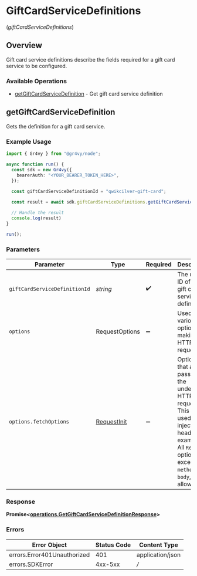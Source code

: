 # GiftCardServiceDefinitions
(*giftCardServiceDefinitions*)

## Overview

Gift card service definitions describe the fields required for a gift
card service to be configured.

### Available Operations

* [getGiftCardServiceDefinition](#getgiftcardservicedefinition) - Get gift card service definition

## getGiftCardServiceDefinition

Gets the definition for a gift card service.

### Example Usage

```typescript
import { Gr4vy } from "@gr4vy/node";

async function run() {
  const sdk = new Gr4vy({
    bearerAuth: "<YOUR_BEARER_TOKEN_HERE>",
  });

  const giftCardServiceDefinitionId = "qwikcilver-gift-card";
  
  const result = await sdk.giftCardServiceDefinitions.getGiftCardServiceDefinition(giftCardServiceDefinitionId);

  // Handle the result
  console.log(result)
}

run();
```

### Parameters

| Parameter                                                                                                                                                                      | Type                                                                                                                                                                           | Required                                                                                                                                                                       | Description                                                                                                                                                                    | Example                                                                                                                                                                        |
| ------------------------------------------------------------------------------------------------------------------------------------------------------------------------------ | ------------------------------------------------------------------------------------------------------------------------------------------------------------------------------ | ------------------------------------------------------------------------------------------------------------------------------------------------------------------------------ | ------------------------------------------------------------------------------------------------------------------------------------------------------------------------------ | ------------------------------------------------------------------------------------------------------------------------------------------------------------------------------ |
| `giftCardServiceDefinitionId`                                                                                                                                                  | *string*                                                                                                                                                                       | :heavy_check_mark:                                                                                                                                                             | The unique ID of the gift card service definition.                                                                                                                             | [object Object]                                                                                                                                                                |
| `options`                                                                                                                                                                      | RequestOptions                                                                                                                                                                 | :heavy_minus_sign:                                                                                                                                                             | Used to set various options for making HTTP requests.                                                                                                                          |                                                                                                                                                                                |
| `options.fetchOptions`                                                                                                                                                         | [RequestInit](https://developer.mozilla.org/en-US/docs/Web/API/Request/Request#options)                                                                                        | :heavy_minus_sign:                                                                                                                                                             | Options that are passed to the underlying HTTP request. This can be used to inject extra headers for examples. All `Request` options, except `method` and `body`, are allowed. |                                                                                                                                                                                |


### Response

**Promise<[operations.GetGiftCardServiceDefinitionResponse](../../models/operations/getgiftcardservicedefinitionresponse.md)>**
### Errors

| Error Object                | Status Code                 | Content Type                |
| --------------------------- | --------------------------- | --------------------------- |
| errors.Error401Unauthorized | 401                         | application/json            |
| errors.SDKError             | 4xx-5xx                     | */*                         |
